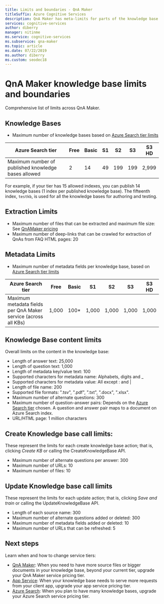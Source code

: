 ```yaml
---
title: Limits and boundaries - QnA Maker 
titleSuffix: Azure Cognitive Services
description: QnA Maker has meta-limits for parts of the knowledge base and service. It is important to keep your knowledge base within those limits in order to test and publish. 
services: cognitive-services
author: diberry
manager: nitinme
ms.service: cognitive-services
ms.subservice: qna-maker
ms.topic: article
ms.date: 07/22/2019
ms.author: diberry
ms.custom: seodec18
---
```


# QnA Maker knowledge base limits and boundaries
Comprehensive list of limits across QnA Maker.

## Knowledge Bases

* Maximum number of knowledge bases based on [Azure Search tier limits](https://docs.microsoft.com/azure/search/search-limits-quotas-capacity)

|**Azure Search tier** | **Free** | **Basic** |**S1** | **S2**| **S3** |**S3 HD**|
|---|---|---|---|---|---|----|
|Maximum number of published knowledge bases allowed|2|14|49|199|199|2,999|

 For example, if your tier has 15 allowed indexes, you can publish 14 knowledge bases (1 index per published knowledge base). The fifteenth index, `testkb`, is used for all the knowledge bases for authoring and testing. 

## Extraction Limits
* Maximum number of files that can be extracted and maximum file size: See [QnAMaker pricing](https://azure.microsoft.com/pricing/details/cognitive-services/qna-maker/)
* Maximum number of deep-links that can be crawled for extraction of QnAs from FAQ HTML pages: 20

## Metadata Limits
* Maximum number of metadata fields per knowledge base, based on [Azure Search tier limits](https://docs.microsoft.com/azure/search/search-limits-quotas-capacity)

|**Azure Search tier** | **Free** | **Basic** |**S1** | **S2**| **S3** |**S3 HD**|
|---|---|---|---|---|---|----|
|Maximum metadata fields per QnA Maker service (across all KBs)|1,000|100*|1,000|1,000|1,000|1,000|

## Knowledge Base content limits
Overall limits on the content in the knowledge base:
* Length of answer text: 25,000
* Length of question text: 1,000
* Length of metadata key/value text: 100
* Supported characters for metadata name: Alphabets, digits and _  
* Supported characters for metadata value: All except : and | 
* Length of file name: 200
* Supported file formats: ".tsv", ".pdf", ".txt", ".docx", ".xlsx".
* Maximum number of alternate questions: 300
* Maximum number of question-answer pairs: Depends on the [Azure Search tier](https://docs.microsoft.com/azure/search/search-limits-quotas-capacity#document-limits) chosen. A question and answer pair maps to a document on Azure Search index. 
* URL/HTML page: 1 million characters

## Create Knowledge base call limits:
These represent the limits for each create knowledge base action; that is, clicking *Create KB* or calling the CreateKnowledgeBase API.
* Maximum number of alternate questions per answer: 300
* Maximum number of URLs: 10
* Maximum number of files: 10

## Update Knowledge base call limits
These represent the limits for each update action; that is, clicking *Save and train* or calling the UpdateKnowledgeBase API.
* Length of each source name: 300
* Maximum number of alternate questions added or deleted: 300
* Maximum number of metadata fields added or deleted: 10
* Maximum number of URLs that can be refreshed: 5

## Next steps

Learn when and how to change service tiers:

* [QnA Maker](how-to/upgrade-qnamaker-service.md#upgrade-qna-maker-management-sku): When you need to have more source files or bigger documents in your knowledge base, beyond your current tier, upgrade your QnA Maker service pricing tier.
* [App Service](how-to/upgrade-qnamaker-service.md#upgrade-app-service): When your knowledge base needs to serve more requests from your client app, upgrade your app service pricing tier.
* [Azure Search](how-to/upgrade-qnamaker-service.md#upgrade-azure-search-service): When you plan to have many knowledge bases, upgrade your Azure Search service pricing tier.
